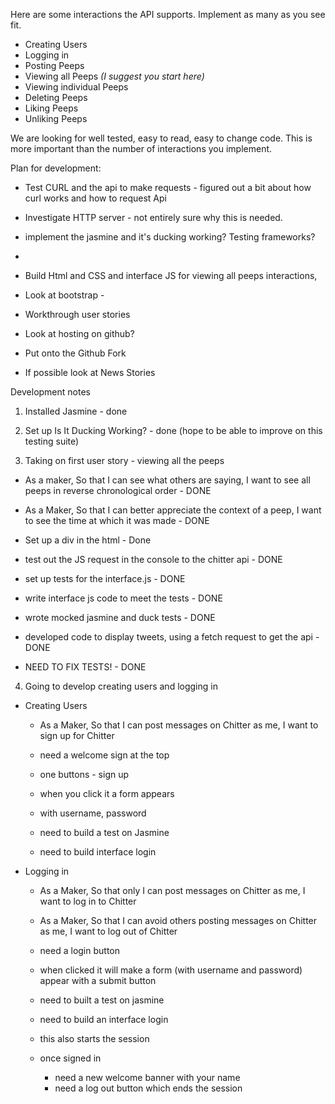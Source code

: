 Here are some interactions the API supports. Implement as many as you see fit.

* Creating Users
* Logging in
* Posting Peeps
* Viewing all Peeps *(I suggest you start here)*
* Viewing individual Peeps
* Deleting Peeps
* Liking Peeps
* Unliking Peeps

We are looking for well tested, easy to read, easy to change code. This is more important than the number of interactions you implement.


Plan for development:

- Test CURL and the api to make requests - figured out a bit about how curl works and how to request Api
- Investigate HTTP server - not entirely sure why this is needed.
- implement the jasmine and it's ducking working? Testing frameworks?
-
- Build Html and CSS and interface JS for viewing all peeps interactions,
- Look at bootstrap -
- Workthrough user stories

- Look at hosting on github?
- Put onto the Github Fork

- If possible look at News Stories

Development notes

1. Installed Jasmine - done
2. Set up Is It Ducking Working? - done (hope to be able to improve on this testing suite)

3. Taking on first user story - viewing all the peeps
  - As a maker, So that I can see what others are saying, I want to see all peeps in reverse chronological order - DONE

  - As a Maker, So that I can better appreciate the context of a peep, I want to see the time at which it was made - DONE
  - Set up a div in the html - Done
  - test out the JS request in the console to the chitter api - DONE
  - set up tests for the interface.js - DONE
  - write interface js code to meet the tests - DONE
  - wrote mocked jasmine and duck tests - DONE
  - developed code to display tweets, using a fetch request to get the api - DONE

  - NEED TO FIX TESTS! - DONE

4. Going to develop creating users and logging in

  - Creating Users
    - As a Maker, So that I can post messages on Chitter as me, I want to sign up for Chitter

    - need a welcome sign at the top
    - one buttons - sign up
    - when you click it a form appears
    - with username, password
    - need to build a test on Jasmine
    - need to build interface login

  - Logging in
    - As a Maker, So that only I can post messages on Chitter as me, I want to log in to Chitter
    - As a Maker, So that I can avoid others posting messages on Chitter as me, I want to log out of Chitter

    - need a login button
    - when clicked it will make a form (with username and password) appear with a submit button
    - need to built a test on jasmine
    - need to build an interface login
    - this also starts the session

    - once signed in
      - need a new welcome banner with your name
      - need a log out button which ends the session
